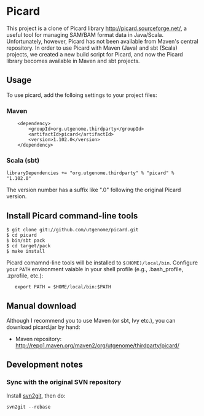 Picard 
===

This project is a clone of Picard library <http://picard.sourceforge.net/>, a useful tool for managing SAM/BAM format data in Java/Scala. Unfortunately, however, Picard has not been available from Maven's central repository. In order to use Picard with Maven (Java) and sbt (Scala) projects, we created a new build script for Picard, and now the Picard library becomes available in Maven and sbt projects.

## Usage
To use picard, add the folloing settings to your project files:

### Maven 
        <dependency>
            <groupId>org.utgenome.thirdparty</groupId>
            <artifactId>picard</artifactId>
            <version>1.102.0</version>
        </dependency>


### Scala (sbt)

    libraryDependencies += "org.utgenome.thirdparty" % "picard" % "1.102.0"

The version number has a suffix like ".0" following the original Picard version.

## Install Picard command-line tools

	$ git clone git://github.com/utgenome/picard.git
	$ cd picard
	$ bin/sbt pack
	$ cd target/pack
	$ make install

Picard comamnd-line tools will be installed to `$(HOME)/local/bin`. Configure your `PATH` environment vaiable in your shell profile (e.g., .bash_profile, .zprofile, etc.):

       export PATH = $HOME/local/bin:$PATH

## Manual download
Although I recommend you to use Maven (or sbt, Ivy etc.), you can download picard.jar by hand:

* Maven repository: <http://repo1.maven.org/maven2/org/utgenome/thirdparty/picard/>

## Development notes

### Sync with the original SVN repository

Install [svn2git](https://github.com/nirvdrum/svn2git), then do:

	svn2git --rebase




